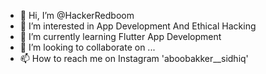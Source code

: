 - 👋 Hi, I’m @HackerRedboom
- 👀 I’m interested in App Development And Ethical Hacking
- 🌱 I’m currently learning Flutter App Development
- 💞️ I’m looking to collaborate on ...
- 📫 How to reach me on Instagram 'aboobakker__sidhiq'

<!---
HackerRedboom/HackerRedboom is a ✨ special ✨ repository because its `README.md` (this file) appears on your GitHub profile.
You can click the Preview link to take a look at your changes.
--->
